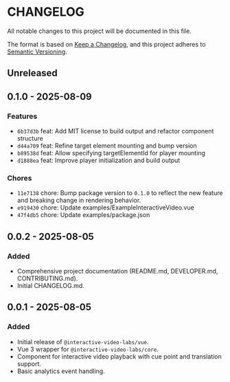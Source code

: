 # CHANGELOG

All notable changes to this project will be documented in this file.

The format is based on [Keep a Changelog](https://keepachangelog.com/en/1.0.0/),
and this project adheres to [Semantic Versioning](https://semver.org/spec/v2.0.0.html).

## Unreleased

## 0.1.0 - 2025-08-09

### Features

- `6b37d3b` feat: Add MIT license to build output and refactor component structure
- `d44a709` feat: Refine target element mounting and bump version
- `b89538d` feat: Allow specifying targetElementId for player mounting
- `d1888ea` feat: Improve player initialization and build output

### Chores

- `11e7138` chore: Bump package version to `0.1.0` to reflect the new feature and breaking change in rendering behavior.
- `e919430` chore: Update examples/ExampleInteractiveVideo.vue
- `47f4db5` chore: Update examples/package.json

## 0.0.2 - 2025-08-05

### Added

- Comprehensive project documentation (README.md, DEVELOPER.md, CONTRIBUTING.md).
- Initial CHANGELOG.md.

## 0.0.1 - 2025-08-05

### Added

- Initial release of `@interactive-video-labs/vue`.
- Vue 3 wrapper for `@interactive-video-labs/core`.
- Component for interactive video playback with cue point and translation support.
- Basic analytics event handling.
